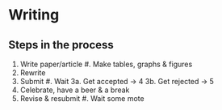 # Writing
## Steps in the process

1. Write paper/article
#. Make tables, graphs & figures
2. Rewrite
2. Submit
#. Wait
3a. Get accepted -> 4
3b. Get rejected -> 5
4. Celebrate, have a beer & a break
5. Revise & resubmit
#. Wait some mote
